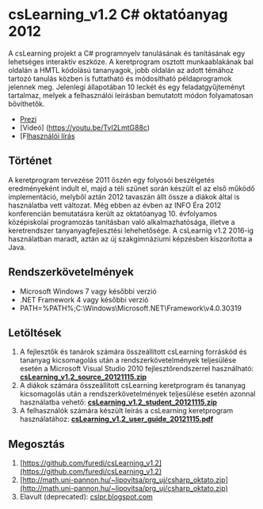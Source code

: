 # csLearning_v1.2 C# oktatóanyag 2012
A csLearning projekt a C# programnyelv tanulásának és tanításának egy lehetséges interaktív eszköze. A keretprogram osztott munkaablakának bal oldalán a HMTL kódolású tananyagok, jobb oldalán az adott témához tartozó tanulás közben is futtatható és módosítható példaprogramok jelennek meg. Jelenlegi állapotában 10 leckét és egy feladatgyűjteményt tartalmaz, melyek a felhasználói leírásban bemutatott módon folyamatosan bővíthetők.
* [Prezi](https://prezi.com/uuwkkzuyxepz/cslearning-cs-oktatoanyag/?present=1)
* [Videó] (https://youtu.be/TvI2LmtG88c)
* [F[lhasználói lírás](https://github.com/furedi/csLearning_v1.2/blob/master/csLearning_v1.2_user_guide_20121115.pdf)

## Történet
A keretprogram tervezése 2011 őszén egy folyosói beszélgetés eredményeként indult el, majd a téli szünet során készült el az első működő implementáció, melyből aztán 2012 tavaszán állt össze a diákok által is használatba vett változat. Még ebben az évben az INFO Éra 2012 konferencián bemutatásra került az oktatóanyag 10. évfolyamos középiskolai programozás tanításban való alkalmazhatósága, illetve a keretrendszer tanyanyagfejlesztési lehehetősége. A csLearnig v1.2 2016-ig használatban maradt, aztán az új szakgimnáziumi képzésben kiszorította a Java.

## Rendszerkövetelmények
* Microsoft Windows 7 vagy későbbi verzió
* .NET Framework 4 vagy későbbi verzió
* PATH=%PATH%;C:\Windows\Microsoft.NET\Framework\v4.0.30319

## Letöltések
1. A fejlesztők és tanárok számára összeállított csLearning forráskód és tananyag kicsomagolás után a rendszerkövetelmények teljesülése esetén a Microsoft Visual Studio 2010 fejlesztőrendszerrel használható: **[csLearning_v1.2_source_20121115.zip](https://github.com/furedi/csLearning_v1.2/blob/master/csLearning_v1.2_source_20121115.zip)**
1. A diákok számára összeállított csLearning keretprogram és tananyag kicsomagolás után a rendszerkövetelmények teljesülése esetén azonnal használatba vehető: **[csLearning_v1.2_student_20121115.zip](https://github.com/furedi/csLearning_v1.2/blob/master/csLearning_v1.2_student_20121115.zip)**
1. A felhasználók számára készült leírás a csLearning keretprogram használatához: **[csLearning_v1.2_user_guide_20121115.pdf](https://github.com/furedi/csLearning_v1.2/blob/master/csLearning_v1.2_user_guide_20121115.pdf)**

## Megosztás
1. [https://github.com/furedi/csLearning_v1.2](https://github.com/furedi/csLearning_v1.2)
1. [http://math.uni-pannon.hu/~lipovitsa/prg_uj/csharp_oktato.zip](http://math.uni-pannon.hu/~lipovitsa/prg_uj/csharp_oktato.zip)
1. Elavult (deprecated): [cslpr.blogspot.com](http://cslpr.blogspot.com/)

